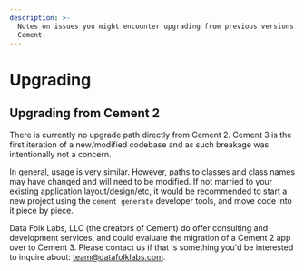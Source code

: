 ```yaml
---
description: >-
  Notes on issues you might encounter upgrading from previous versions of
  Cement.
---
```


# Upgrading

## Upgrading from Cement 2

There is currently no upgrade path directly from Cement 2. Cement 3 is the first iteration of a new/modified codebase and as such breakage was intentionally not a concern.

In general, usage is very similar. However, paths to classes and class names may have changed and will need to be modified. If not married to your existing application layout/design/etc, it would be recommended to start a new project using the `cement generate` developer tools, and move code into it piece by piece.

Data Folk Labs, LLC \(the creators of Cement\) do offer consulting and development services, and could evaluate the migration of a Cement 2 app over to Cement 3. Please contact us if that is something you'd be interested to inquire about: [team@datafolklabs.com](mailto:%20team@datafolklabs.com).

